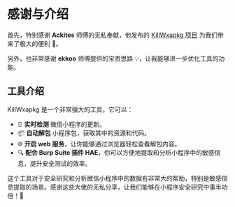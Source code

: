 # 感谢与介绍

首先，特别感谢 **Ackites** 师傅的无私奉献，他发布的 [KillWxapkg 项目](https://github.com/Ackites/KillWxapkg) 为我们带来了极大的便利 🎉。

另外，也非常感谢 **ekkoo** 师傅提供的宝贵思路 💡，让我能够进一步优化工具的功能。

## 工具介绍

KillWxapkg 是一个非常强大的工具，它可以：

- ⏰ **实时检测** 微信小程序的更新。
- 📦 **自动解包** 小程序包，获取其中的资源和代码。
- 🌐 **开启 web 服务**，让你能够通过浏览器轻松查看解包内容。
- 🔍 **配合 Burp Suite 插件 HAE**，你可以方便地提取和分析小程序中的敏感信息，提升安全测试的效率。

这个工具对于安全研究和分析微信小程序中的数据有非常大的帮助，特别是敏感信息提取的场景。感谢这些大佬的无私分享，让我们能够在小程序安全研究中事半功倍！🚀

